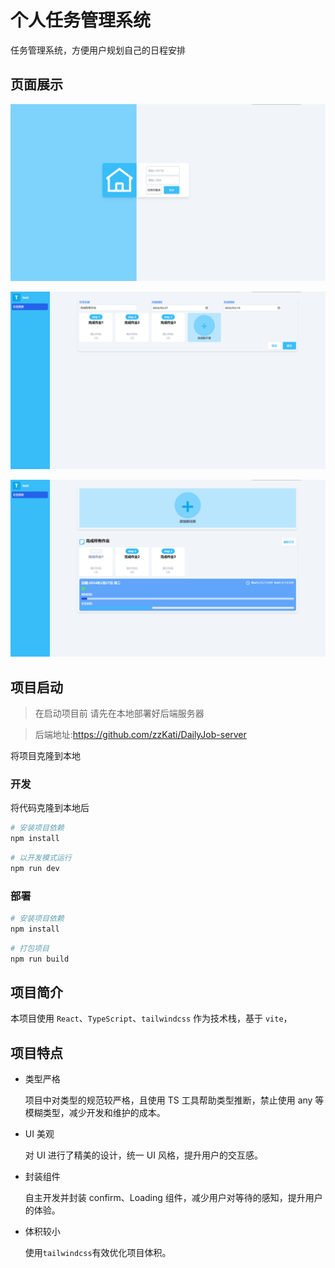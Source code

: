 # 个人任务管理系统

任务管理系统，方便用户规划自己的日程安排

## 页面展示

![alt text](image.png)

![alt text](image-1.png)

![alt text](image-2.png)

## 项目启动

> 在启动项目前 请先在本地部署好后端服务器

> 后端地址:https://github.com/zzKati/DailyJob-server

将项目克隆到本地

### 开发

将代码克隆到本地后

```sh
# 安装项目依赖
npm install
```

```sh
# 以开发模式运行
npm run dev
```

### 部署

```sh
# 安装项目依赖
npm install
```

```sh
# 打包项目
npm run build
```

## 项目简介

本项目使用 `React`、`TypeScript`、`tailwindcss` 作为技术栈，基于 `vite`，

## 项目特点

-   类型严格

    项目中对类型的规范较严格，且使用 TS 工具帮助类型推断，禁止使用 any 等模糊类型，减少开发和维护的成本。

-   UI 美观

    对 UI 进行了精美的设计，统一 UI 风格，提升用户的交互感。

-   封装组件

    自主开发并封装 confirm、Loading 组件，减少用户对等待的感知，提升用户的体验。

-   体积较小

    使用`tailwindcss`有效优化项目体积。

